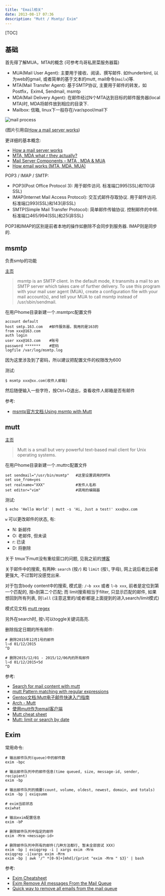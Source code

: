 ```yaml
---
title: "Email相关"
date: 2013-08-17 07:36
description: "Mutt / Msmtp/ Exim"
---
```


[TOC]

## 基础 ##

首先得了解MUA，MTA的概念 (可参考鸟哥私房菜服务器篇)

* MUA(Mail User Agent): 主要用于接收、阅读、撰写邮件. 如thunderbird, 以为web的gmail, 或者简单的基于文本的mutt, mail命令(`mailx`)等.
* MTA(Mail Transfer Agent): 基于SMTP协议, 主要用于邮件的转发，如Postfix，Exim4, Sendmail, msmtp
* MDA(Mail Delivery Agent): 在邮件经过N个MTA达到目标的邮件服务器(local MTA)时, MDA将邮件放到相应的目录下.
* Mailbox: 信箱, linux下一般存在/var/spool/mail下

![mail process](http://tankywoo-wb.b0.upaiyun.com/mail-1.jpg)

(图片引用自[How a mail server works](http://xmodulo.com/how-mail-server-works.html))

更详细的基本概念:

* [How a mail server works](http://xmodulo.com/how-mail-server-works.html)
* [MTA, MDA what r they actually?](http://www.linuxquestions.org/questions/linux-software-2/mta-mda-what-r-they-actually-208129/)
* [Mail Server Components – MTA , MDA & MUA](http://www.nextstep4it.com/mail-server-components-mta-mda-mua/)
* [How email works (MTA, MDA, MUA)](http://ccm.net/contents/116-how-email-works-mta-mda-mua)

POP3 / IMAP / SMTP:

* POP3(Post Office Protocol 3): 用于邮件访问. 标准端口995(SSL)和110(非SSL)
* IMAP(Internet Mail Access Protocol): 交互式邮件存取协议. 用于邮件访问. 标准端口993(SSL)和143(非SSL)
* SMTP(Simple Mail Transfer Protocol): 简单邮件传输协议. 控制邮件的中转. 标准端口465/994(SSL)和25(非SSL)

POP3和IMAP的区别是前者本地的操作如删除不会同步到服务器. IMAP则是同步的.

## msmtp ##

负责smtp的功能

[主页](http://msmtp.sourceforge.net)

> msmtp is an SMTP client. In the default mode, it transmits a mail to an SMTP server which takes care of further delivery. To use this program with your mail user agent (MUA), create a configuration file with your mail account(s), and tell your MUA to call msmtp instead of /usr/sbin/sendmail.

在用户home目录新建一个.msmtprc配置文件

	account default
	host smtp.163.com	#邮件服务器，我用的是163的
	from xxx@163.com
	auth login
	user xxx@163.com	#账号
	password *******	#密码
	logfile /var/log/msmtp.log

因为这里涉及到了密码，所以建议把配置文件的权限改为600

测试:

	$ msmtp xxx@xx.com(收件人邮箱)

然后随便输入一些字符，按Ctrl+D退出，查看收件人邮箱是否有邮件

参考:

* [msmtp官方文档:Using msmtp with Mutt](http://msmtp.sourceforge.net/doc/mutt+msmtp.txt)

## mutt ##

[主页](http://www.mutt.org)

> Mutt is a small but very powerful text-based mail client for Unix operating systems.

在用户home目录新建一个.muttrc配置文件

	set sendmail="/usr/bin/msmtp"	#这里设置调用的MTA
	set use_from=yes
	set realname="XXX"				#发件人名称
	set editor="vim"				#调用的编辑器

测试:

	$ echo 'Hello World' | mutt -s 'Hi, Just a test!' xxx@xx.com

`w` 可以更改邮件的状态, 有:

* N: 新邮件
* O: 老邮件, 但未读
* r: 已读
* D: 将删除

关于 tmux下mutt没有重绘窗口的问题, 见我之前的[博客](http://blog.tankywoo.com/2015/10/24/tmux-mutt-not-redraw-problem.html)

关于邮件中的搜索, 有两种: `search` (按`/`) 和 `limit` (按`l`, 字母), 网上说后者比前者更强大, 不过暂时没感觉出来.

对于包含body content中的搜索, 模式是: `/~b xxx` 或者 `l~b xxx`, 前者是定位到第一个匹配的, 按`n`到第二个匹配; 而 limit搜索相当于filter, 只显示匹配的邮件, 如果想回到所有列表, 则`lall` (注意这里的/或者l都是上面提到的进入search/limit模式)

模式见文档 [mutt regex](http://www.mutt.org/doc/manual/manual-4.html#ss4.2)

另外在search时, 按`\`可以toggle关键词高亮.

删除指定日期的所有邮件:

	# 删除2015年12月1号的邮件
	l~d 01/12/2015
	^D

	# 删除2015/12/01 - 2015/12/06内的所有邮件
	l~d 01/12/2015+5d
	^D

参考:

* [Search for mail content with mutt](http://unix.stackexchange.com/questions/91046/search-for-mail-content-with-mutt)
* [mutt Pattern matching with regular expressions](http://mutt.blackfish.org.uk/searching/)
* [Gentoo文档:Mutt电子邮件快速入门指南](http://www.gentoo.org/doc/zh_cn/guide-to-mutt.xml?style=printable)
* [Arch - Mutt](https://wiki.archlinux.org/index.php/Mutt)
* [使用mutt作为email客户端](http://www.jianshu.com/p/bebbf2db2cd8)
* [Mutt cheat sheet](http://sheet.shiar.nl/mutt)
* [Mutt: limit or search by date](http://promberger.info/linux/2009/07/23/mutt-limit-or-search-by-date/)

## Exim ##

常用命令:

    # 输出邮件队列(queue)中的邮件数
    exim -bpc

    # 输出邮件队列中的邮件信息(time queued, size, message-id, sender, recipient)
    exim -bp

    # 输出邮件队列的摘要(count, volume, oldest, newest, domain, and totals)
    exim -bp | exiqsumm

    # exim当前状态
    exiwhat

    # 输出exim配置信息
    exim -bP

    # 删除邮件队列中指定的邮件
    exim -Mrm <message-id>

    # 删除邮件队列中所有的邮件(几种方法都行, 暂未全部尝试 XXX)
    exim -bp | exiqgrep -i | xargs exim -Mrm
    exiqgrep -i|xargs exim -Mrm
    exim -bp | awk '/^ *[0-9]+[mhd]/{print "exim -Mrm " $3}' | bash

参考:

* [Exim Cheatsheet](http://bradthemad.org/tech/notes/exim_cheatsheet.php)
* [Exim Remove All messages From the Mail Queue](http://www.cyberciti.biz/faq/exim-remove-all-messages-from-the-mail-queue/)
* [Quick way to remove all emails from the mail queue](http://crybit.com/remove-all-emails-from-queue/)
